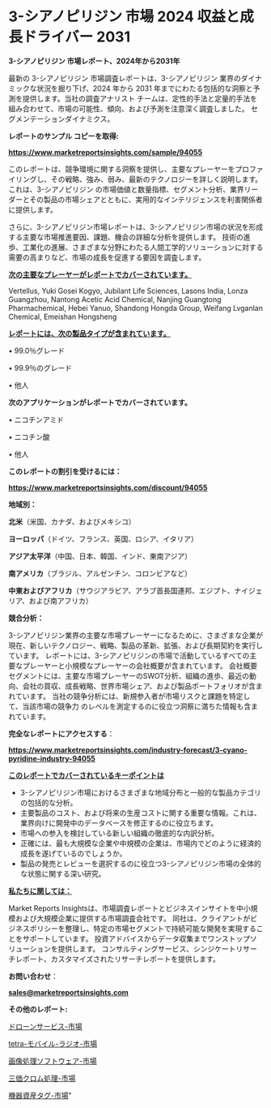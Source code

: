 # 3-シアノピリジン 市場 2024 収益と成長ドライバー 2031

<strong>3-シアノピリジン 市場レポート、2024年から2031年</strong>

最新の 3-シアノピリジン 市場調査レポートは、3-シアノピリジン 業界のダイナミックな状況を掘り下げ、2024 年から 2031 年までにわたる包括的な洞察と予測を提供します。当社の調査アナリスト チームは、定性的手法と定量的手法を組み合わせて、市場の可能性、傾向、および予測を注意深く調査しました。 セグメンテーションダイナミクス。



<strong>レポートのサンプル コピーを取得:</strong> <a href=https://www.marketreportsinsights.com/sample/94055>

<strong><u>https://www.marketreportsinsights.com/sample/94055</u></strong></a>

このレポートは、競争環境に関する洞察を提供し、主要なプレーヤーをプロファイリングし、その戦略、強み、弱み、最新のテクノロジーを詳しく説明します。 これは、3-シアノピリジン の市場価値と数量指標、セグメント分析、業界リーダーとその製品の市場シェアとともに、実用的なインテリジェンスを利害関係者に提供します。

さらに、3-シアノピリジン市場レポートは、3-シアノピリジン市場の状況を形成する主要な市場推進要因、課題、機会の詳細な分析を提供します。 技術の進歩、工業化の進展、さまざまな分野にわたる人間工学的ソリューションに対する需要の高まりなど、市場の成長を促進する要因を調査します。



<strong><u>次の主要なプレーヤーがレポートでカバーされています。</u></strong>

Vertellus, Yuki Gosei Kogyo, Jubilant Life Sciences, Lasons India, Lonza Guangzhou, Nantong Acetic Acid Chemical, Nanjing Guangtong Pharmachemical, Hebei Yanuo, Shandong Hongda Group, Weifang Lvganlan Chemical, Emeishan Hongsheng



<strong><u><b>レポートには、次の製品タイプが含まれています。</b></u></strong>

• 99.0％グレード

• 99.9％のグレード

• 他人



<strong><b>次のアプリケーションがレポートでカバーされています。</b></strong>

• ニコチンアミド

• ニコチン酸

• 他人



<strong><b>このレポートの割引を受けるには：</b></strong><a href=https://www.marketreportsinsights.com/discount/94055>

<strong><u>https://www.marketreportsinsights.com/discount/94055</u></strong></a>



<strong>地域別：</strong>



<strong>北米</strong>（米国、カナダ、およびメキシコ）



<strong>ヨーロッパ</strong>（ドイツ、フランス、英国、ロシア、イタリア）



<strong>アジア太平洋</strong>（中国、日本、韓国、インド、東南アジア）



<strong>南アメリカ</strong>（ブラジル、アルゼンチン、コロンビアなど）



<strong>中東およびアフリカ</strong>（サウジアラビア、アラブ首長国連邦、エジプト、ナイジェリア、および南アフリカ）



<strong>競合分析：</strong>

3-シアノピリジン業界の主要な市場プレーヤーになるために、さまざまな企業が現在、新しいテクノロジー、戦略、製品の革新、拡張、および長期契約を実行しています。 レポートには、3-シアノピリジンの市場で活動しているすべての主要なプレーヤーと小規模なプレーヤーの会社概要が含まれています。 会社概要セグメントには、主要な市場プレーヤーのSWOT分析、組織の進歩、最近の動向、会社の買収、成長戦略、世界市場シェア、および製品ポートフォリオが含まれています。 当社の競争分析には、新規参入者が市場リスクと課題を特定して、当該市場の競争力 のレベルを測定するのに役立つ洞察に満ちた情報も含まれています。



<strong>完全なレポートにアクセスする</strong>：

<a href=https://www.marketreportsinsights.com/industry-forecast/3-cyano-pyridine-industry-94055>

<strong><u>https://www.marketreportsinsights.com/industry-forecast/3-cyano-pyridine-industry-94055</u></strong></a>



<strong><u><b>このレポートでカバーされているキーポイントは</b></u></strong>
<ul>
  <li>3-シアノピリジン市場におけるさまざまな地域分布と一般的な製品カテゴリの包括的な分析。</li>
  <li>主要製品のコスト、および将来の生産コストに関する重要な情報。これは、業界向けに開発中のデータベースを修正するのに役立ちます。</li>
  <li>市場への参入を検討している新しい組織の徹底的な内訳分析。</li>
  <li>正確には、最も大規模な企業や中規模の企業は、市場内でどのように経済的成長を遂げているのでしょうか。</li>
  <li>製品の発売とレビューを選択するのに役立つ3-シアノピリジン市場の全体的な状態に関する深い研究。</li>
</ul>


<strong><u><b>私たちに関しては：</b></u></strong>

Market Reports Insightsは、市場調査レポートとビジネスインサイトを中小規模および大規模企業に提供する市場調査会社です。 同社は、クライアントがビジネスポリシーを整理し、特定の市場セグメントで持続可能な開発を実現することをサポートしています。 投資アドバイスからデータ収集までワンストップソリューションを提供します。 コンサルティングサービス、シンジケートリサーチレポート、カスタマイズされたリサーチレポートを提供します。



<strong><b>お問い合わせ</b></strong>：

<a href=mailto:sales@marketreportsinsights.com>

<strong><u>sales@marketreportsinsights.com</u></strong></a>



<strong>その他のレポート:</strong>

<a href=https://www.linkedin.com/pulse/ドローンサービス-市場-2023-収益と成長ドライバー-2030-consumer-connection-collective-360-08wcf/>ドローンサービス-市場</a>

<a href=https://www.linkedin.com/pulse/tetra-モバイル-ラジオ-市場-2023-推進要因と成長機会-2030-dxtyf/>tetra-モバイル-ラジオ-市場</a>

<a href=https://www.linkedin.com/pulse/画像処理ソフトウェア-市場-2023-競争分析と事業成長-2030-data-dive-discoveries-24-analysis-m9hrf/>画像処理ソフトウェア-市場</a>

<a href=https://www.linkedin.com/pulse/三価クロム処理-市場-2023-swot-分析と最新イノベーション-2030-etj6f/>三価クロム処理-市場</a>

<a href=https://www.linkedin.com/pulse/機器資産タグ-市場-2023-年のダイナミクスとビジネストレンド-2030-cjxff/>機器資産タグ-市場</a>"
